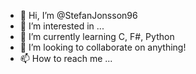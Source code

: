 - 👋 Hi, I’m @StefanJonsson96
- 👀 I’m interested in ...
- 🌱 I’m currently learning C, F#, Python
- 💞️ I’m looking to collaborate on anything!
- 📫 How to reach me ...

<!---
StefanJonsson96/StefanJonsson96 is a ✨ special ✨ repository because its `README.md` (this file) appears on your GitHub profile.
You can click the Preview link to take a look at your changes.
--->
